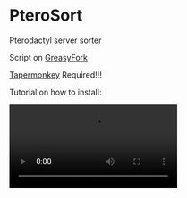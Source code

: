 # PteroSort
Pterodactyl server sorter

Script on [GreasyFork](https://greasyfork.org/cs/scripts/528298-pterosort)

[Tapermonkey](https://www.tampermonkey.net/) Required!!!


Tutorial on how to install:

<video src="https://github.com/user-attachments/assets/b2d162cc-5c01-4f0f-8a79-1d33f314ec4c"></video>




